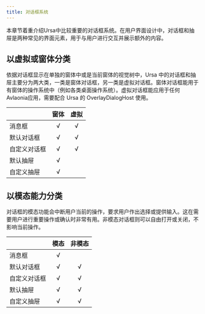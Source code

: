 ```yaml
---
title: 对话框系统
---
```


本章节着重介绍Ursa中比较重要的对话框系统。在用户界面设计中，对话框和抽屉是两种常见的界面元素，用于与用户进行交互并展示额外的内容。

## 以虚拟或窗体分类

依据对话框显示在单独的窗体中或是当前窗体的视觉树中，Ursa 中的对话框和抽屉主要分为两大类，一类是窗体对话框，另一类是虚拟对话框。窗体对话框能用于有窗体的操作系统中（例如各类桌面操作系统）。虚拟对话框能应用于任何Avlaonia应用，需要配合 Ursa 的 OverlayDialogHost 使用。

||窗体|虚拟|
|:---|:--:|:--:|
|消息框|√|√|
|默认对话框|√|√|
|自定义对话框|√|√|
|默认抽屉|√||
|自定义抽屉|√||

## 以模态能力分类

对话框的模态功能会中断用户当前的操作，要求用户作出选择或提供输入。这在需要用户进行重要操作或确认时非常有用。非模态对话框则可以自由打开或关闭，不影响当前操作。

||模态|非模态|
|:---|:--:|:--:|
|消息框|√||
|默认对话框|√|√|
|自定义对话框|√|√|
|默认抽屉|√|√|
|自定义抽屉|√|√|
